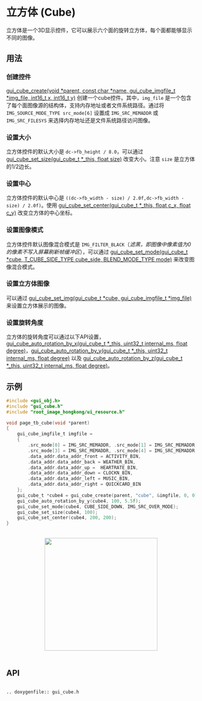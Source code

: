 # 立方体 (Cube)

立方体是一个3D显示控件，它可以展示六个面的旋转立方体，每个面都能够显示不同的图像。

## 用法
### 创建控件
[gui_cube_create(void *parent,  const char *name, gui_cube_imgfile_t *img_file, int16_t x, int16_t y)](#gui_cube_create) 创建一个cube控件。其中，`img_file` 是一个包含了每个面图像源的结构体，支持内存地址或者文件系统路径。通过将 `IMG_SOURCE_MODE_TYPE src_mode[6]` 设置成 `IMG_SRC_MEMADDR` 或 `IMG_SRC_FILESYS` 来选择内存地址还是文件系统路径访问图像。

### 设置大小
立方体控件的默认大小是 `dc->fb_height / 8.0`，可以通过 [gui_cube_set_size(gui_cube_t *_this, float size)](#gui_cube_set_size) 改变大小。注意 `size` 是立方体的1/2边长。

### 设置中心
立方体控件的默认中心是 `((dc->fb_width - size) / 2.0f,dc->fb_width - size) / 2.0f)`。使用 [gui_cube_set_center(gui_cube_t *_this, float c_x, float c_y)](#gui_cube_set_center) 改变立方体的中心坐标。

### 设置图像模式
立方体控件默认图像混合模式是 `IMG_FILTER_BLACK`（*滤黑，即图像中像素值为0的像素不写入屏幕刷新帧缓冲区*），可以通过 [gui_cube_set_mode(gui_cube_t *cube, T_CUBE_SIDE_TYPE cube_side, BLEND_MODE_TYPE mode)](#gui_cube_set_mode) 来改变图像混合模式。

### 设置立方体图像
可以通过 [gui_cube_set_img(gui_cube_t *cube, gui_cube_imgfile_t *img_file)](#gui_cube_set_img) 来设置立方体展示的图像。

### 设置旋转角度
立方体的旋转角度可以通过以下API设置，[gui_cube_auto_rotation_by_x(gui_cube_t *_this, uint32_t internal_ms, float degree)](#gui_cube_auto_rotation_by_x)，[gui_cube_auto_rotation_by_y(gui_cube_t *_this, uint32_t internal_ms, float degree)](#gui_cube_auto_rotation_by_y) 以及 [gui_cube_auto_rotation_by_z(gui_cube_t *_this, uint32_t internal_ms, float degree)](#gui_cube_auto_rotation_by_z)。


## 示例


```c
#include <gui_obj.h>
#include "gui_cube.h"
#include "root_image_hongkong/ui_resource.h"

void page_tb_cube(void *parent)
{
    gui_cube_imgfile_t imgfile =
    {
        .src_mode[0] = IMG_SRC_MEMADDR, .src_mode[1] = IMG_SRC_MEMADDR, .src_mode[2] = IMG_SRC_MEMADDR,
        .src_mode[3] = IMG_SRC_MEMADDR, .src_mode[4] = IMG_SRC_MEMADDR, .src_mode[5] = IMG_SRC_MEMADDR,
        .data_addr.data_addr_front = ACTIVITY_BIN,
        .data_addr.data_addr_back = WEATHER_BIN,
        .data_addr.data_addr_up =  HEARTRATE_BIN,
        .data_addr.data_addr_down = CLOCKN_BIN,
        .data_addr.data_addr_left = MUSIC_BIN,
        .data_addr.data_addr_right = QUICKCARD_BIN
    };
    gui_cube_t *cube4 = gui_cube_create(parent, "cube", &imgfile, 0, 0);
    gui_cube_auto_rotation_by_y(cube4, 100, 5.5f);
    gui_cube_set_mode(cube4, CUBE_SIDE_DOWN, IMG_SRC_OVER_MODE);
    gui_cube_set_size(cube4, 100);
    gui_cube_set_center(cube4, 200, 200);
}
```
<br/>
<div style="text-align: center"><img width= "300" src="https://docs.realmcu.com/HoneyGUI/image/widgets/cube.gif"></div>
<br/>

## API

```eval_rst

.. doxygenfile:: gui_cube.h

```
